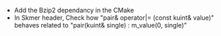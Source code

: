 
* Add the Bzip2 dependancy in the CMake
* In Skmer header, Check how "pair& operator|= (const kuint& value)" behaves related to "pair(kuint& single) : m_value(0, single)"